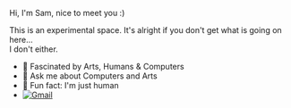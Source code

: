 Hi, I'm Sam, nice to meet you :) <br>

This is an experimental space. It's alright if you don't get what is going on here...<br>I don't either.

- 🔭 Fascinated by Arts, Humans & Computers
- 💬 Ask me about Computers and Arts
- 🌱 Fun fact: I'm just human
- [![Gmail](https://img.shields.io/badge/-Gmail-c14438?&logo=Gmail&logoColor=white)](mailto:samueltiokeng@gmail.com)

